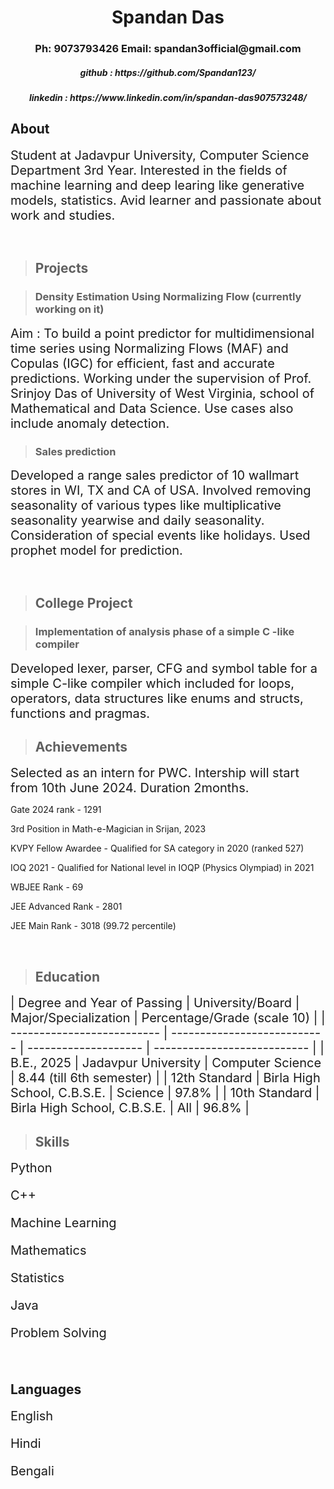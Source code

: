 <h1 align="center">Spandan Das</h1>

<h3 align = "center">Ph: 9073793426 Email: spandan3official@gmail.com</h3>

<h5 align= "center"> github : https://github.com/Spandan123/</h5>
<h5 align= "center"> linkedin : https://www.linkedin.com/in/spandan-das907573248/

<br>
<h2> About </h2>

<span style="font-size:20px"> Student at Jadavpur University, Computer Science Department 3rd Year.
Interested in the fields of machine learning and deep learing like generative models, statistics.
Avid learner and passionate about work and studies.</span>

<br>

> ## Projects

> ### Density Estimation Using Normalizing Flow (currently working on it)

<span style="font-size:20px">Aim : To build a point predictor for multidimensional time series using Normalizing Flows (MAF) and Copulas (IGC) for
efficient, fast and accurate predictions. Working under the supervision of Prof. Srinjoy Das of
University of West Virginia, school of Mathematical and Data Science.
Use cases also include anomaly detection.</span>

> ### Sales prediction

<span style="font-size:20px">Developed a range sales predictor of 10 wallmart stores in WI, TX and CA of USA.
Involved removing seasonality of various types like multiplicative seasonality yearwise and daily seasonality.
Consideration of special events like holidays. Used prophet model for prediction.</span>

<br>

> ## College Project

> ### Implementation of analysis phase of a simple C -like compiler

<span style="font-size:20px">Developed lexer, parser, CFG and symbol table for a simple C-like compiler which included for loops, operators, data structures like enums and structs, functions and pragmas.</span>
<br>

> ## Achievements

<span style="font-size:20px">Selected as an intern for PWC. Intership will start from 10th June 2024. Duration 2months.

Gate 2024 rank - 1291

3rd Position in Math-e-Magician in Srijan, 2023

KVPY Fellow Awardee - Qualified for SA category in 2020 (ranked 527)

IOQ 2021 - Qualified for National level in IOQP (Physics Olympiad) in 2021

WBJEE Rank - 69

JEE Advanced Rank - 2801

JEE Main Rank - 3018 (99.72 percentile)</span>

<br>

> ## Education

<span style="font-size:20px">
| Degree and Year of Passing | University/Board            | Major/Specialization | Percentage/Grade (scale 10) |
| -------------------------- | --------------------------- | -------------------- | --------------------------- |
| B.E., 2025                 | Jadavpur University         | Computer Science     | 8.44 (till 6th semester)    |
| 12th Standard              | Birla High School, C.B.S.E. | Science              | 97.8%                       |
| 10th Standard              | Birla High School, C.B.S.E. | All                  | 96.8%                       |
</span>
<br>

> ## Skills

<span style="font-size:20px">
Python

C++

Machine Learning

Mathematics

Statistics

Java

Problem Solving

</span>
<br>

## Languages

<span style="font-size:20px">
English

Hindi

Bengali

</span>
